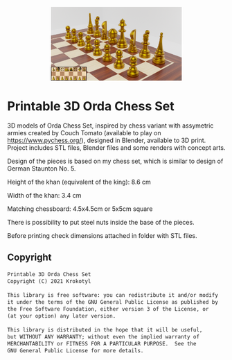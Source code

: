 <p align="center"><img width=60% src="First Orda Set (Beta)/Concept arts/1. Set.png">
  
# Printable 3D Orda Chess Set
  
3D models of Orda Chess Set, inspired by chess variant with assymetric armies created by Couch Tomato (available to play on https://www.pychess.org/), designed in Blender, available to 3D print.
Project includes STL files, Blender files and some renders with concept arts.

Design of the pieces is based on my chess set, which is similar to design of German Staunton No. 5.

Height of the khan (equivalent of the king): 8.6 cm

Width of the khan: 3.4 cm

Matching chessboard: 4.5x4.5cm or 5x5cm square

There is possibility to put steel nuts inside the base of the pieces.
  
Before printing check dimensions attached in folder with STL files.

## Copyright
  
    Printable 3D Orda Chess Set
    Copyright (C) 2021 Krokotyl

    This library is free software: you can redistribute it and/or modify
    it under the terms of the GNU General Public License as published by
    the Free Software Foundation, either version 3 of the License, or
    (at your option) any later version.

    This library is distributed in the hope that it will be useful,
    but WITHOUT ANY WARRANTY; without even the implied warranty of
    MERCHANTABILITY or FITNESS FOR A PARTICULAR PURPOSE.  See the
    GNU General Public License for more details.
